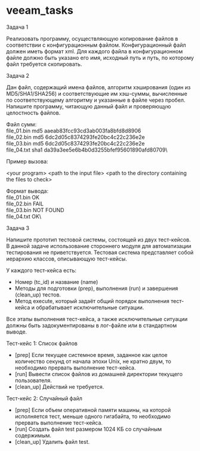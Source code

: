 # veeam_tasks


Задача 1

Реализовать программу, осуществляющую копирование файлов в соответствии с конфигурационным файлом. Конфигурационный файл должен иметь формат xml. Для каждого файла в конфигурационном файле должно быть указано его имя, исходный путь и путь, по которому файл требуется скопировать.

Задача 2

Дан файл, содержащий имена файлов, алгоритм хэширования (один из MD5/SHA1/SHA256) и соответствующие им хэш-суммы, вычисленные по соответствующему алгоритму и указанные в файле через пробел. Напишите программу, читающую данный файл и проверяющую целостность файлов.

Файл сумм:\
file_01.bin md5 aaeab83fcc93cd3ab003fa8bfd8d8906\
file_02.bin md5 6dc2d05c8374293fe20bc4c22c236e2e\
file_03.bin md5 6dc2d05c8374293fe20bc4c22c236e2e\
file_04.txt sha1 da39a3ee5e6b4b0d3255bfef95601890afd80709\

Пример вызова:  

\<your program\> \<path to the input file\> \<path to the directory containing the files to check\>

Формат вывода:\
file_01.bin OK\
file_02.bin FAIL\
file_03.bin NOT FOUND\
file_04.txt OK\

Задача 3

Напишите прототип тестовой системы, состоящей из двух тест-кейсов. В данной задаче использование стороннего модуля для автоматизации тестирования не приветствуется.
Тестовая система представляет собой иерархию классов, описывающую тест-кейсы. 

У каждого тест-кейса есть:
- Номер (tc_id) и название (name)
-	Методы для подготовки (prep), выполнения (run) и завершения (clean_up) тестов. 
-	Метод execute, который задаёт общий порядок выполнения тест-кейса и обрабатывает исключительные ситуации.

Все этапы выполнения тест-кейса, а также исключительные ситуации должны быть задокументированы в лог-файле или в стандартном выводе.

Тест-кейс 1: Список файлов
-	[prep] Если текущее системное время, заданное как целое количество секунд от начала эпохи Unix, не кратно двум, то необходимо прервать выполнение тест-кейса.
-	[run] Вывести список файлов из домашней директории текущего пользователя.
-	[clean_up] Действий не требуется.

Тест-кейс 2: Случайный файл
-	[prep] Если объем оперативной памяти машины, на которой исполняется тест, меньше одного гигабайта, то необходимо прервать выполнение тест-кейса.
-	[run] Создать файл test размером 1024 КБ со случайным содержимым.
-	[clean_up] Удалить файл test.
